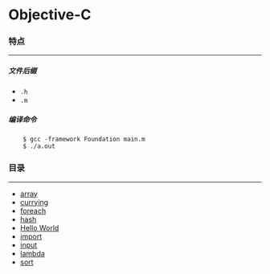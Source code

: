 Objective-C
===

### 特点
---
##### 文件后缀
* `.h`
* `.m`

##### 编译命令
```
	$ gcc -framework Foundation main.m
	$ ./a.out
```

### 目录
---
* [array](https://github.com/PFei-He/Language-Study-Note/tree/master/Objective-C/array)
* [currying](https://github.com/PFei-He/Language-Study-Note/tree/master/Objective-C/currying)
* [foreach](https://github.com/PFei-He/Language-Study-Note/tree/master/Objective-C/foreach)
* [hash](https://github.com/PFei-He/Language-Study-Note/tree/master/Objective-C/hash)
* [Hello World](https://github.com/PFei-He/Language-Study-Note/tree/master/Objective-C/Hello%20World)
* [import](https://github.com/PFei-He/Language-Study-Note/tree/master/Objective-C/import)
* [input](https://github.com/PFei-He/Language-Study-Note/tree/master/Objective-C/input)
* [lambda](https://github.com/PFei-He/Language-Study-Note/tree/master/Objective-C/lambda%20-%20block)
* [sort](https://github.com/PFei-He/Language-Study-Note/tree/master/Objective-C/sort)
